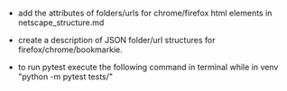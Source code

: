 - add the attributes of folders/urls for chrome/firefox html elements in netscape_structure.md

- create a description of JSON folder/url structures for firefox/chrome/bookmarkie.

- to run pytest execute the following command in terminal while in venv "python -m pytest tests/"
